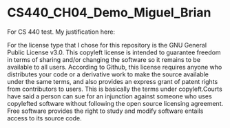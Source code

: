 # CS440_CH04_Demo_Miguel_Brian

For CS 440 test. My justification here:

For the license type that I chose for this repository is the GNU General Public License v3.0. This copyleft license is intended to guarantee freedom in terms of sharing and/or changing the software so it remains to be available to all users. According to Github, this license requires anyone who distributes your code or a derivative work to make the source available under the same terms, and also provides an express grant of patent rights from contributors to users. This is basically the terms under copyleft.Courts have said a person can sue for an injunction against someone who uses copylefted software without following the open source licensing agreement. Free software provides the right to study and modify software entails access to its source code.


